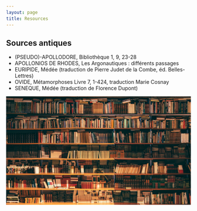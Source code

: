 ```yaml
---
layout: page
title: Resources
---
```


## Sources antiques

- (PSEUDO)-APOLLODORE, Bibliothèque 1, 9, 23-28
- APOLLONIOS DE RHODES, Les Argonautiques : différents passages
- EURIPIDE, Médée (traduction de Pierre Judet de la Combe, éd. Belles-Lettres)
- OVIDE, Métamorphoses Livre 7, 1-424, traduction Marie Cosnay
- SENEQUE, Médée (traduction de Florence Dupont)

<div>
<img src="assets/img/books.png" alt="book_ref" style="max-width: 100%; height: auto;">
</div>